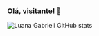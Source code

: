 ### Olá, visitante! 👋

![Luana Gabrieli GitHub stats](https://github-readme-stats.vercel.app/api?username=anuraghazra&show_icons=true&theme=transparent)
